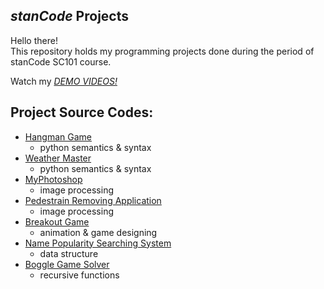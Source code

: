 ## *stanCode* Projects
Hello there!\
This repository holds my programming projects done during the period of stanCode SC101 course.

Watch my *[DEMO VIDEOS!](https://www.google.com/url?q=https://m.youtube.com/playlist?list%3DPL6FWNwNPGCE56gP3lxhYPLoUbqE_unUiP&sa=D&source=apps-viewer-frontend&ust=1689340415845385&usg=AOvVaw0nysuNXZDygyq6G35WsXnt&hl=en)*

## Project Source Codes:
- [Hangman Game](https://github.com/ytung-pai/MystanCodeProjects/tree/main/stanCode_Projects/hangman_game)
  - python semantics & syntax
- [Weather Master](https://github.com/ytung-pai/MystanCodeProjects/tree/main/stanCode_Projects/weather_master)
  - python semantics & syntax
- [MyPhotoshop](https://github.com/ytung-pai/MystanCodeProjects/tree/main/stanCode_Projects/my_photoshop)
  - image processing
- [Pedestrain Removing Application](https://github.com/ytung-pai/MystanCodeProjects/tree/main/stanCode_Projects/pedestrain_removing_application)
  - image processing
- [Breakout Game](https://github.com/ytung-pai/MystanCodeProjects/tree/main/stanCode_Projects/break_out_game)
  - animation & game designing
- [Name Popularity Searching System](https://github.com/ytung-pai/MystanCodeProjects/tree/main/stanCode_Projects/name_popularity_searching_system)
  - data structure
- [Boggle Game Solver](https://github.com/ytung-pai/MystanCodeProjects/tree/main/stanCode_Projects/boggle_game_solver)
  - recursive functions
